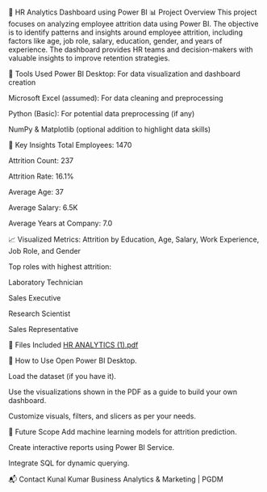 💼 HR Analytics Dashboard using Power BI
📊 Project Overview
This project focuses on analyzing employee attrition data using Power BI. The objective is to identify patterns and insights around employee attrition, including factors like age, job role, salary, education, gender, and years of experience. The dashboard provides HR teams and decision-makers with valuable insights to improve retention strategies.

🧰 Tools Used
Power BI Desktop: For data visualization and dashboard creation

Microsoft Excel (assumed): For data cleaning and preprocessing

Python (Basic): For potential data preprocessing (if any)

NumPy & Matplotlib (optional addition to highlight data skills)

📌 Key Insights
Total Employees: 1470

Attrition Count: 237

Attrition Rate: 16.1%

Average Age: 37

Average Salary: 6.5K

Average Years at Company: 7.0

📈 Visualized Metrics:
Attrition by Education, Age, Salary, Work Experience, Job Role, and Gender

Top roles with highest attrition:

Laboratory Technician

Sales Executive

Research Scientist

Sales Representative

📂 Files Included
[HR ANALYTICS (1).pdf](https://github.com/user-attachments/files/21309245/HR.ANALYTICS.1.pdf)

🚀 How to Use
Open Power BI Desktop.

Load the dataset (if you have it).

Use the visualizations shown in the PDF as a guide to build your own dashboard.

Customize visuals, filters, and slicers as per your needs.

🎯 Future Scope
Add machine learning models for attrition prediction.

Create interactive reports using Power BI Service.

Integrate SQL for dynamic querying.

📬 Contact
Kunal Kumar
Business Analytics & Marketing | PGDM
